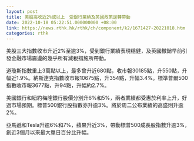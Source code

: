```yaml
---
layout: post
title: 美股高收近2%或以上　受銀行業績及英國政策逆轉帶動
date: 2022-10-18 05:22:51.000000000 +08:00
link: https://news.rthk.hk/rthk/ch/component/k2/1671427-20221018.htm
categories: rthk
---
```


美股三大指數收市升近2%至逾3%，受到銀行業績表現穩健，及英國撤銷早前引發金融市場震盪的幾乎所有減稅措施所帶動。

道瓊斯指數重上3萬點以上，最多曾升近680點，收市報30185點，升550點，升幅近1.9%。納斯達克指數收市報10675點，升354點，升幅3.4%。標準普爾500指數收市報3677點，升94點，升幅約2.7%。

美國銀行和紐約梅隆銀行股價分別升6%和5%，兩者業績都受惠於利率上升，好過市場預期。標普500銀行股指數亦升逾3%。將於周二公布業績的高盛則升逾2%。

亞馬遜和Tesla升逾6%和7%，蘋果升近3%，帶動標普500成長股指數升逾3%，創近3個月以來最大單日百分比升幅。
